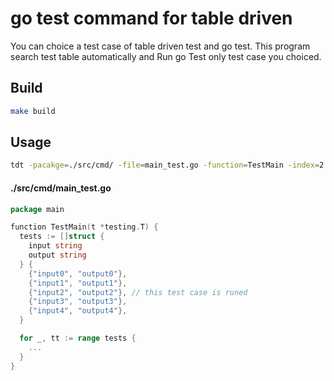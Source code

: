 
# go test command for table driven

You can choice a test case of table driven test and go test.
This program search test table automatically and Run go Test only test case you choiced.

## Build 

```sh
make build
```

## Usage

```sh
tdt -pacakge=./src/cmd/ -file=main_test.go -function=TestMain -index=2
```

#### ./src/cmd/main_test.go
```go
package main

function TestMain(t *testing.T) {
  tests := []struct {
    input string
    output string
  } {
    {"input0", "output0"},
    {"input1", "output1"},
    {"input2", "output2"}, // this test case is runed
    {"input3", "output3"},
    {"input4", "output4"},
  }

  for _, tt := range tests {
    ...
  }
}
```


